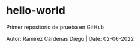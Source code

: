 # hello-world
Primer repositorio de prueba en GitHub

Autor: Ramírez Cárdenas Diego | Date: 02-06-2022
